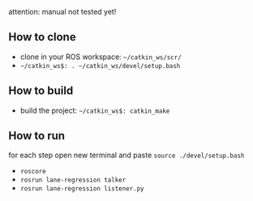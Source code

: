 attention: manual not tested yet!

## How to clone
* clone in your ROS workspace: ``` ~/catkin_ws/scr/ ```
* ``` ~/catkin_ws$: . ~/catkin_ws/devel/setup.bash ```

## How to build
* build the project: ``` ~/catkin_ws$: catkin_make ```

## How to run
for each step open new terminal and paste ``` source ./devel/setup.bash ```
* ``` roscore ```
* ``` rosrun lane-regression talker ```
* ``` rosrun lane-regression listener.py ```